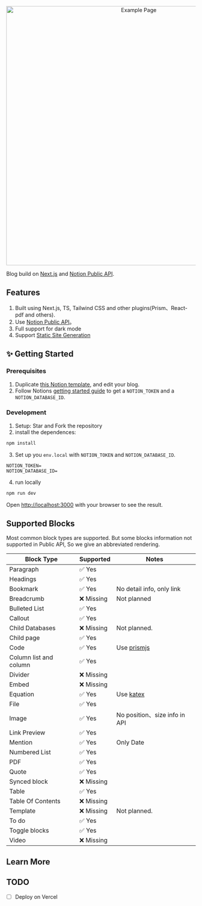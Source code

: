 
<p align="center">
  <img alt="Example Page" src="https://github.com/alex-guoba/next-blogger/assets/2872637/5d23c303-6031-47aa-beec-7aad56357337" width="689">
</p>

Blog build on [Next.js](https://nextjs.org/) and [Notion Public API](https://www.notion.so/).

## Features

1. Built using Next.js, TS, Tailwind CSS and other plugins(Prism、React-pdf and others).
2. Use [Notion Public API](https://developers.notion.com/)。
3. Full support for dark mode
4. Support [Static Site Generation](https://nextjs.org/docs/pages/building-your-application/rendering/static-site-generation)

## ✨ Getting Started

### Prerequisites

1. Duplicate [this Notion template](https://gelco.notion.site/910de43a0db24ebc9a34209ffab613a7?v=7f2614c5918f4a5bab3a6637b12a19f9&pvs=4), and edit your blog. 
2. Follow Notions [getting started guide](https://developers.notion.com/docs/getting-started) to get a `NOTION_TOKEN` and a `NOTION_DATABASE_ID`.

### Development
1. Setup: Star and Fork the repository
2. install the dependences:
```bash
npm install
```
3. Set up you `env.local` with `NOTION_TOKEN` and `NOTION_DATABASE_ID`.
```
NOTION_TOKEN=
NOTION_DATABASE_ID=
```
4. run locally 
```bash
npm run dev
```

Open [http://localhost:3000](http://localhost:3000) with your browser to see the result.


## Supported Blocks

Most common block types are supported. But some blocks information not supported in Public API, So we give an abbreviated rendering.

| Block Type             | Supported | Notes                               |
|------------------------|-----------|-------------------------------------|
| Paragraph              | ✅ Yes     |                                     |
| Headings               | ✅ Yes     |                                     |
| Bookmark               | ✅ Yes     | No detail info, only link           |
| Breadcrumb             | ❌ Missing | Not planned                         |
| Bulleted List          | ✅ Yes     |                                     |
| Callout                | ✅ Yes     |                                     |
| Child Databases        | ❌ Missing | Not planned.                        |
| Child page             | ✅ Yes     |                                     |
| Code                   | ✅ Yes     | Use [prismjs](https://prismjs.com/) |
| Column list and column | ✅ Yes     |                                     |
| Divider                | ❌ Missing |                                     |
| Embed                  | ❌ Missing |                                     |
| Equation               | ✅ Yes     | Use [katex ](https://katex.org/)    |
| File                   | ✅ Yes     |                                     |
| Image                  | ✅ Yes     | No position、size info in API       |
| Link Preview           | ✅ Yes     |                                     |
| Mention                | ✅ Yes     | Only Date                           |
| Numbered List          | ✅ Yes     |                                     |
| PDF                    | ✅ Yes     |                                     |
| Quote                  | ✅ Yes     |                                     |
| Synced block           | ❌ Missing |                                     |
| Table                  | ✅ Yes     |                                     |
| Table Of Contents      | ❌ Missing |                                     |
| Template               | ❌ Missing | Not planned.                        |
| To do                  | ✅ Yes     |                                     |
| Toggle blocks          | ✅ Yes     |                                     |
| Video                  | ❌ Missing |                                     |


## Learn More


## TODO
- [ ] Deploy on Vercel
